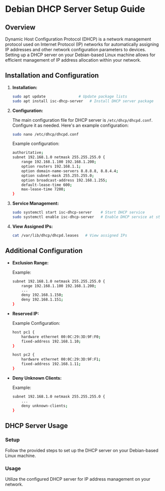 # Debian DHCP Server Setup Guide

## Overview

Dynamic Host Configuration Protocol (DHCP) is a network management protocol used on Internet Protocol (IP) networks for automatically assigning IP addresses and other network configuration parameters to devices. Setting up a DHCP server on your Debian-based Linux machine allows for efficient management of IP address allocation within your network.

## Installation and Configuration

1. **Installation:**

    ```bash
    sudo apt update               # Update package lists
    sudo apt install isc-dhcp-server   # Install DHCP server package
    ```

2. **Configuration:**

    The main configuration file for DHCP server is `/etc/dhcp/dhcpd.conf`. Configure it as needed. Here's an example configuration:

    ```bash
    sudo nano /etc/dhcp/dhcpd.conf
    ```

    Example configuration:

    ```bash
    authoritative;
    subnet 192.168.1.0 netmask 255.255.255.0 {
        range 192.168.1.100 192.168.1.200;
        option routers 192.168.1.1;
        option domain-name-servers 8.8.8.8, 8.8.4.4;
        option subnet-mask 255.255.255.0;
        option broadcast-address 192.168.1.255;
        default-lease-time 600;
        max-lease-time 7200;
    }
    ```

3. **Service Management:**

    ```bash
    sudo systemctl start isc-dhcp-server    # Start DHCP service
    sudo systemctl enable isc-dhcp-server   # Enable DHCP service at startup
    ```

4. **View Assigned IPs:**

    ```bash
    cat /var/lib/dhcp/dhcpd.leases   # View assigned IPs
    ```

## Additional Configuration

- **Exclusion Range:**

    Example:
    ```bash
    subnet 192.168.1.0 netmask 255.255.255.0 {
        range 192.168.1.100 192.168.1.200;
        ...
        deny 192.168.1.150;
        deny 192.168.1.151;
    }
    ```

- **Reserved IP:**

    Example Configuration:
    ```bash
    host pc1 {
        hardware ethernet 00:0C:29:3D:9F:F0;
        fixed-address 192.168.1.10;
    }

    host pc2 {
        hardware ethernet 00:0C:29:3D:9F:F1;
        fixed-address 192.168.1.11;
    }
    ```

- **Deny Unknown Clients:**

    Example:
    ```bash
    subnet 192.168.1.0 netmask 255.255.255.0 {
        ...
        deny unknown-clients;
    }
    ```

## DHCP Server Usage

### Setup
Follow the provided steps to set up the DHCP server on your Debian-based Linux machine.

### Usage
Utilize the configured DHCP server for IP address management on your network.
